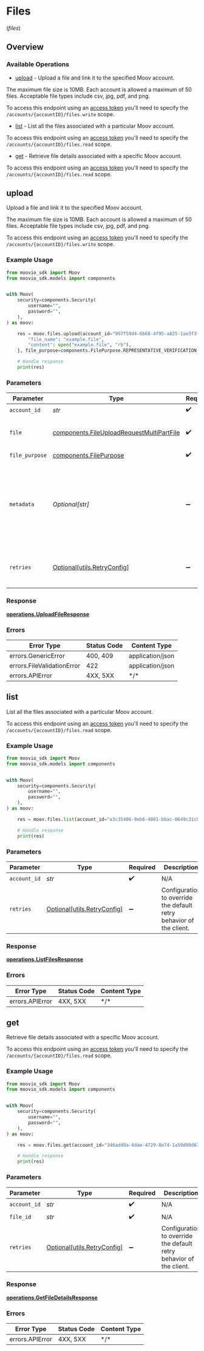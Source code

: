 # Files
(*files*)

## Overview

### Available Operations

* [upload](#upload) - Upload a file and link it to the specified Moov account. 

The maximum file size is 10MB. Each account is allowed a maximum of 50 files. Acceptable file types include csv, jpg, pdf, 
and png. 

To access this endpoint using an [access token](https://docs.moov.io/api/authentication/access-tokens/) 
you'll need to specify the `/accounts/{accountID}/files.write` scope.
* [list](#list) - List all the files associated with a particular Moov account.

To access this endpoint using an [access token](https://docs.moov.io/api/authentication/access-tokens/) 
you'll need to specify the `/accounts/{accountID}/files.read` scope.
* [get](#get) - Retrieve file details associated with a specific Moov account.

To access this endpoint using an [access token](https://docs.moov.io/api/authentication/access-tokens/) 
you'll need to specify the `/accounts/{accountID}/files.read` scope.

## upload

Upload a file and link it to the specified Moov account. 

The maximum file size is 10MB. Each account is allowed a maximum of 50 files. Acceptable file types include csv, jpg, pdf, 
and png. 

To access this endpoint using an [access token](https://docs.moov.io/api/authentication/access-tokens/) 
you'll need to specify the `/accounts/{accountID}/files.write` scope.

### Example Usage

```python
from moovio_sdk import Moov
from moovio_sdk.models import components


with Moov(
    security=components.Security(
        username="",
        password="",
    ),
) as moov:

    res = moov.files.upload(account_id="997f59d4-6b68-4f95-a825-1ae3f3faf278", file={
        "file_name": "example.file",
        "content": open("example.file", "rb"),
    }, file_purpose=components.FilePurpose.REPRESENTATIVE_VERIFICATION, metadata="{\"requirement_id\": \"document.individual.verification\"}")

    # Handle response
    print(res)

```

### Parameters

| Parameter                                                                                                                                                   | Type                                                                                                                                                        | Required                                                                                                                                                    | Description                                                                                                                                                 | Example                                                                                                                                                     |
| ----------------------------------------------------------------------------------------------------------------------------------------------------------- | ----------------------------------------------------------------------------------------------------------------------------------------------------------- | ----------------------------------------------------------------------------------------------------------------------------------------------------------- | ----------------------------------------------------------------------------------------------------------------------------------------------------------- | ----------------------------------------------------------------------------------------------------------------------------------------------------------- |
| `account_id`                                                                                                                                                | *str*                                                                                                                                                       | :heavy_check_mark:                                                                                                                                          | N/A                                                                                                                                                         |                                                                                                                                                             |
| `file`                                                                                                                                                      | [components.FileUploadRequestMultiPartFile](../../models/components/fileuploadrequestmultipartfile.md)                                                      | :heavy_check_mark:                                                                                                                                          | The file to be added. Valid types are `csv`, `png`, `jpeg`, `pdf`.                                                                                          |                                                                                                                                                             |
| `file_purpose`                                                                                                                                              | [components.FilePurpose](../../models/components/filepurpose.md)                                                                                            | :heavy_check_mark:                                                                                                                                          | The file's purpose.                                                                                                                                         | representative_verification                                                                                                                                 |
| `metadata`                                                                                                                                                  | *Optional[str]*                                                                                                                                             | :heavy_minus_sign:                                                                                                                                          | Additional metadata to be stored with the file, formatted as a JSON string.<br/><br/>Valid keys are `representative_id`, `comment`, `requirement_id`, `error_code`. | {"requirement_id": "document.individual.verification"}                                                                                                      |
| `retries`                                                                                                                                                   | [Optional[utils.RetryConfig]](../../models/utils/retryconfig.md)                                                                                            | :heavy_minus_sign:                                                                                                                                          | Configuration to override the default retry behavior of the client.                                                                                         |                                                                                                                                                             |

### Response

**[operations.UploadFileResponse](../../models/operations/uploadfileresponse.md)**

### Errors

| Error Type                 | Status Code                | Content Type               |
| -------------------------- | -------------------------- | -------------------------- |
| errors.GenericError        | 400, 409                   | application/json           |
| errors.FileValidationError | 422                        | application/json           |
| errors.APIError            | 4XX, 5XX                   | \*/\*                      |

## list

List all the files associated with a particular Moov account.

To access this endpoint using an [access token](https://docs.moov.io/api/authentication/access-tokens/) 
you'll need to specify the `/accounts/{accountID}/files.read` scope.

### Example Usage

```python
from moovio_sdk import Moov
from moovio_sdk.models import components


with Moov(
    security=components.Security(
        username="",
        password="",
    ),
) as moov:

    res = moov.files.list(account_id="a3c35406-9eb6-4801-bbac-0649c31c058a")

    # Handle response
    print(res)

```

### Parameters

| Parameter                                                           | Type                                                                | Required                                                            | Description                                                         |
| ------------------------------------------------------------------- | ------------------------------------------------------------------- | ------------------------------------------------------------------- | ------------------------------------------------------------------- |
| `account_id`                                                        | *str*                                                               | :heavy_check_mark:                                                  | N/A                                                                 |
| `retries`                                                           | [Optional[utils.RetryConfig]](../../models/utils/retryconfig.md)    | :heavy_minus_sign:                                                  | Configuration to override the default retry behavior of the client. |

### Response

**[operations.ListFilesResponse](../../models/operations/listfilesresponse.md)**

### Errors

| Error Type      | Status Code     | Content Type    |
| --------------- | --------------- | --------------- |
| errors.APIError | 4XX, 5XX        | \*/\*           |

## get

Retrieve file details associated with a specific Moov account.

To access this endpoint using an [access token](https://docs.moov.io/api/authentication/access-tokens/) 
you'll need to specify the `/accounts/{accountID}/files.read` scope.

### Example Usage

```python
from moovio_sdk import Moov
from moovio_sdk.models import components


with Moov(
    security=components.Security(
        username="",
        password="",
    ),
) as moov:

    res = moov.files.get(account_id="346add0a-4dae-4729-8e74-1a50d00d677a", file_id="bf657841-ba2d-4060-ad21-eb2b7372cf85")

    # Handle response
    print(res)

```

### Parameters

| Parameter                                                           | Type                                                                | Required                                                            | Description                                                         |
| ------------------------------------------------------------------- | ------------------------------------------------------------------- | ------------------------------------------------------------------- | ------------------------------------------------------------------- |
| `account_id`                                                        | *str*                                                               | :heavy_check_mark:                                                  | N/A                                                                 |
| `file_id`                                                           | *str*                                                               | :heavy_check_mark:                                                  | N/A                                                                 |
| `retries`                                                           | [Optional[utils.RetryConfig]](../../models/utils/retryconfig.md)    | :heavy_minus_sign:                                                  | Configuration to override the default retry behavior of the client. |

### Response

**[operations.GetFileDetailsResponse](../../models/operations/getfiledetailsresponse.md)**

### Errors

| Error Type      | Status Code     | Content Type    |
| --------------- | --------------- | --------------- |
| errors.APIError | 4XX, 5XX        | \*/\*           |
